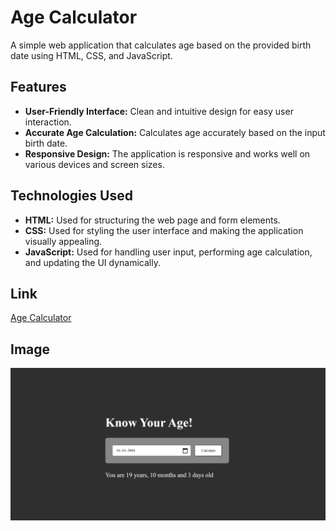 # Age Calculator

A simple web application that calculates age based on the provided birth date using HTML, CSS, and JavaScript.

## Features

- **User-Friendly Interface:** Clean and intuitive design for easy user interaction.
- **Accurate Age Calculation:** Calculates age accurately based on the input birth date.
- **Responsive Design:** The application is responsive and works well on various devices and screen sizes.

## Technologies Used

- **HTML:** Used for structuring the web page and form elements.
- **CSS:** Used for styling the user interface and making the application visually appealing.
- **JavaScript:** Used for handling user input, performing age calculation, and updating the UI dynamically.

## Link
[Age Calculator](https://alfiyafatima09.github.io/Age-Calculator/)

## Image

![Image](https://github.com/alfiyafatima09/Age-Calculator/blob/master/Age_calculator%20img.png)



